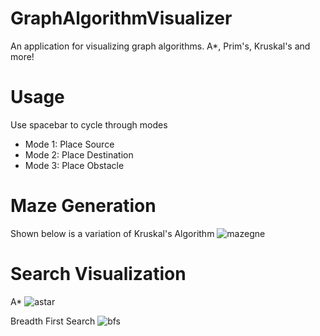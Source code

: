 # GraphAlgorithmVisualizer
An application for visualizing graph algorithms. A*, Prim's, Kruskal's and more!


# Usage
Use spacebar to cycle through modes
- Mode 1: Place Source
- Mode 2: Place Destination
- Mode 3: Place Obstacle


# Maze Generation 
Shown below is a variation of Kruskal's Algorithm
![mazegne](https://github.com/ColeStrickler/GraphAlgorithmVisualizer/assets/82488869/84a13050-80d6-45d2-88eb-249c6b69ee27)


# Search Visualization
A*
![astar](https://github.com/ColeStrickler/GraphAlgorithmVisualizer/assets/82488869/abb793da-b464-445c-a100-fe52acea0a65)

Breadth First Search
![bfs](https://github.com/ColeStrickler/GraphAlgorithmVisualizer/assets/82488869/448a2843-9cdf-42d4-a82c-c3a0c05bf2bd)
